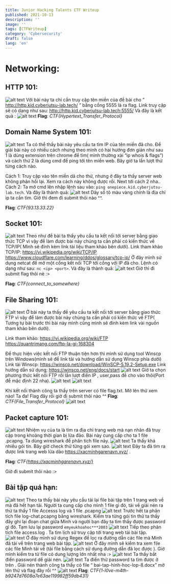 ```yaml
---
title: Junior Hacking Talents CTF Writeup
published: 2021-10-13
description: ''
image: ''
tags: [CTFWriteup]
category: 'Cybersecurity'
draft: false 
lang: 'en'
---
```


# Networking:

## HTTP 101:
![alt text](image.png)
Với bài này ta chỉ cần truy cập tên miền của đề bài cho ” http://http.kid.cyberjutsu-lab.tech/ ” bằng cổng 5555 là ra flag.
Link truy cập sẽ có dạng như sau: http://http.kid.cyberjutsu-lab.tech:5555/
Và đây là kết quả :
![alt text](image-1.png)
**Flag**: *CTF{Hypertext_Transfer_Protocol}*

## Domain Name System 101:
![alt text](image-2.png)
Ta có thể thấy bài này yêu cầu ta tìm IP của tên miền đã cho. Để giải bài này có nhiều cách  nhưng theo mình có hai hướng đơn giản như sau 1 là dùng extension trên chrome để tìm( mình thường xài “ip whois & flags”) và cách thứ 2 là dùng cmd để ping tới tên miền web. Bây giờ ta lần lượt thử từng cách nào.

Cách 1:
Truy cập vào tên miền dã cho thử, nhưng ở đây ta thấy server web không phản hồi lại. Xem ra cách này không được rồi. Next tới cách 2 nha..
Cách  2:
Ta mở cmd lên nhập lệnh sau vào: `ping onepiece.kid.cyberjutsu-lab.tech`. Và đây là thành quả:
![alt text](image-3.png)
Dãy số tô màu vàng chính là địa chỉ ip ta cần tìm. Giờ thì đem đi submit thôi nào ^^.

**Flag**: *CTF{93.13.33.22}*

## Socket 101:
![alt text](image-4.png)
Theo như đề bài ta thấy yêu cầu ta kết nối tới  server bằng giao thức TCP vì vậy để làm được bài này chúng ta cần phải có kiến thức về TCP/IP( Mình sẽ đính kèm link tài liệu tham khảo bên  dưới).
Link tham khảo TCP/IP: https://vi.wikipedia.org/wiki/TCP/IP
https://www.cloudflare.com/learning/ddos/glossary/tcp-ip/
Ở đây mình sử dụng netcat để mở một  cổng kết nối TCP tới cổng với IP đã cho. Lệnh có dạng như sau: `nc <ip> <port>`. Và đây là thành quả:
![alt text](image-5.png)
Giờ thì đi submit flag thôi nè :>

**Flag**: *CTF{connect_to_somewhere}*

## File Sharing 101:
![alt text](image-6.png)
Ở bài này ta thấy đề yêu cầu ta kết nối tới  server bằng giao thức FTP vì vậy để làm được bài này chúng ta cần phải có kiến thức về FTP( Tương tự bài trước thì bài này mình cũng mình sẽ đính kèm link vài nguồn tham khảo bên  dưới).

Link tham khảo: https://vi.wikipedia.org/wiki/FTP
https://quantrimang.com/ftp-la-gi-168304

Để thực hiện việc kết nối FTP  thuận tiện hơn thì mình sử dụng tool Winscp trên Windows(mình sẽ để link tải và hướng dẫn sử dụng Winscp phía dưới)
Link tải Winscp: https://winscp.net/download/WinSCP-5.19.2-Setup.exe
Link hướng dẫn sử dụng;  https://winscp.net/eng/docs/start
![alt text](image-7.png)
Giờ ta chọn phương thức kết nối FTP rồi lần lượt điền IP , user,pass đề cho vào thôi(Port để mặc định 22 nha).
![alt text](image-8.png)
![alt text](image-9.png)

Khi kết nối thành công ta thấy trên server có file flag.txt. Mở lên thử xem nào!
Ta đa! Flag đây rồi giờ đi submit thôi nào ^^
**Flag**: *CTF{File_Transfer_Protocol}*
![alt text](image-10.png)

## Packet capture 101:
![alt text](image-11.png)
Nhiệm vụ của ta là tìm ra địa chỉ trang web mà nạn nhân đã truy cập trong khoảng  thời gian bị lừa đảo. Bài này cung cấp cho ta 1 file .pcapng. Ta dùng wireshark để phân tích file này.
![alt text](image-12.png)
Ta thấy khá nhiều gói  tin. Bây giờ check thử từng gói  xem sao.
![alt text](image-13.png)
Đây ta đã tìm  ra được link trang web lừa dảo https://xacminhgarenavn.xyz/ .

**Flag**: *CTF{https://xacminhgarenavn.xyz/}*

Giờ đi submit thôi nào :>

## Bài tập quá hạn:
![alt text](image-14.png)
Theo ta thấy bài này yêu cầu tải lại file bài tập trên 1 trang web về mà đã hết hạn tải. Người ta cung cấp cho mình 1 file gì đó, tải về giải nén ra thử ta thấy 1 file Accesss log và 1 file .pcapng
![alt text](image-15.png)
Trước hết ta phân tích file log-chat.pcapng bằng wireshark. Kiểm tra từng gói tin thử ta thấy đây ghi lại  đoạn chat giữa Minh và người bạn đây ta tìm thấy được password gì đó.
Tạm lưu lại password `emyeukhoahoc***2003`
![alt text](image-16.png)
Tiếp theo phân tích file  access.log . Ta tìm lịch sử truy cập tới trang web tải bài tập.
![alt text](image-17.png)
Ở đây mình sử dụng Regex để lọc ra đường dẫn các file mà Minh đã tải về trên trang web bài tập.
![alt text](image-18.png)
Ở đây mình sẽ kiểm tra xem file các file Minh tải về (tải file bằng cách sử dụng đường dẫn đã lọc  được ). Giờ mình kiểm tra từ file có dung lượng lớn nhất nha :>
![alt text](image-19.png)
Ta thấy bắt điền password dể giải nén.
![alt text](image-20.png)
Ta điền thử password ta tìm được ở trên . Giải nén thành công ta  thấy có file “ bai-tap-hinh-hoc-lop-8.docx” mở lên thử  và flag đây rồi  ^^
![alt text](image-21.png)
**Flag**: *CTF{1-l0ve-m4th-b9247d7608a7e63ae119982ff59db431}*


